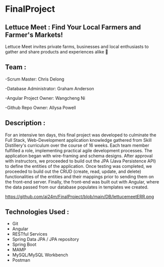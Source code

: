 # FinalProject

## Lettuce Meet : Find Your Local Farmers and Farmer's Markets! 
Lettuce Meet invites private farms, businesses and local enthusiasts to gather and share products and experiences alike 🥕 

## Team : 
-Scrum Master: Chris Delong 

-Database Administrator: Graham Anderson

-Angular Project Owner: Wangcheng Ni 

-Github Repo Owner: Allysa Powell 

## Description : 
For an intensive ten days, this final project was developed to culminate the Full Stack, Web-Development application knowledge gathered from Skill Distillery's curriculum over the course of 16 weeks. Each team member fulfilled a role, implementing practical agile development processes. The application began with wire-framing and schema designs. After approval with instructors, we proceeded to build out the JPA (Java Persistence API) to define the entities of the application. Once testing was completed, we proceeded to build out the CRUD (create, read, update, and delete) functionalities of the entities and their mappings prior to sending them on the front-end server. Finally, the front-end was built out with Angular, where the data passed from our database populates in templates we created. 

https://github.com/ai24m/FinalProject/blob/main/DB/lettucemeetERR.png



## Technologies Used : 
* Git
* Angular 
* RESTful Services
* Spring Data JPA / JPA repository
* Spring Boot
* MAMP
* MySQL/MySQL Workbench
* Postman 
